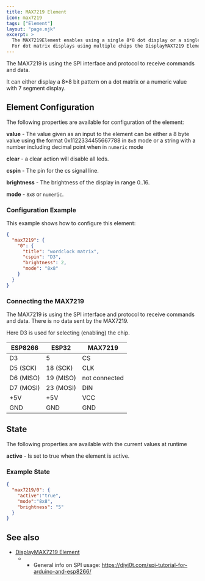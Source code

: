 ```yaml
---
title: MAX7219 Element 
icon: max7219
tags: ["Element"]
layout: "page.njk"
excerpt: >
  The MAX7219Element enables using a single 8*8 dot display or a single 8 digit 7-segment display by using a MAX7219 driver chip.
  For dot matrix displays using multiple chips the DisplayMAX7219 Element offers full display support.
---
```


The MAX7219 is using the SPI interface and protocol to receive commands and data.

It can either display a 8*8 bit pattern on a dot matrix or a numeric value with 7 segment display.


## Element Configuration

The following properties are available for configuration of the element:

**value** - The value given as an input to the element can be either a 8 byte value using the format 0x1122334455667788 in `8x8` mode or a string with a number including decimal point when in `numeric` mode

**clear** - a clear action will disable all leds.

**cspin** - The pin for the cs signal line.

**brightness** - The brightness of the display in range 0..16.

**mode** - `8x8` or `numeric`.


### Configuration Example

This example shows how to configure this element:

``` json
{
  "max7219": {
    "0": {
      "title": "wordclock matrix",
      "cspin": "D3",
      "brightness": 2,
      "mode": "8x8"
    }
  }
}
```


### Connecting the MAX7219

The MAX7219 is using the SPI interface and protocol to receive commands and data. There is no data sent by the MAX7219.

Here D3 is used for selecting (enabling) the chip.

| ESP8266   | ESP32     | MAX7219       |
| --------- | --------- | ------------- |
| D3        | 5         | CS            |
| D5 (SCK)  | 18 (SCK)  | CLK           |
| D6 (MISO) | 19 (MISO) | not connected |
| D7 (MOSI) | 23 (MOSI) | DIN           |
| +5V       | +5V       | VCC           |
| GND       | GND       | GND           |


## State

The following properties are available with the current values at runtime

**active** - Is set to true when the element is active.


### Example State

``` json
{
  "max7219/0": {
    "active":"true",
    "mode":"8x8",
    "brightness": "5"
  }
}
```


## See also

* [DisplayMAX7219 Element](/displays/max7219.md)
  * * General info on SPI usage: <https://diyi0t.com/spi-tutorial-for-arduino-and-esp8266/>
